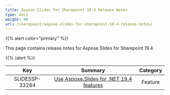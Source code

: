 ```yaml
---
title: Aspose.Slides for Sharepoint 19.4 Release Notes
type: docs
weight: 90
url: /sharepoint/aspose-slides-for-sharepoint-19-4-release-notes/
---
```


{{% alert color="primary" %}} 

This page contains release notes for Aspose.Slides for Sharepoint 19.4

{{% /alert %}} 

|**Key** |**Summary** |**Category** |
| :-: | :-: | :-: |
|SLIDESSP-33284|[Use Aspose.Slides for .NET 19.4 features](https://docs.aspose.com/display/slidesnet/Aspose.Slides+for+.NET+19.4+Release+Notes)|Feature|

